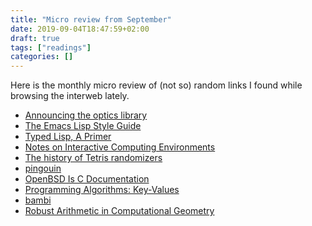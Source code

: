 ```yaml
---
title: "Micro review from September"
date: 2019-09-04T18:47:59+02:00
draft: true
tags: ["readings"]
categories: []
---
```


Here is the monthly micro review of (not so) random links I found while browsing the interweb lately.

<!--more-->

- [Announcing the optics library](https://www.well-typed.com/blog/2019/09/announcing-the-optics-library/)
- [The Emacs Lisp Style Guide](https://github.com/bbatsov/emacs-lisp-style-guide/blob/master/README.md)
- [Typed Lisp, A Primer](https://alhassy.github.io/TypedLisp/)
- [Notes on Interactive Computing Environments](http://blog.fogus.me/2019/04/03/notes-on-interactive-computing-environments/)
- [The history of Tetris randomizers](https://simon.lc/the-history-of-tetris-randomizers)
- [pingouin](https://pingouin-stats.org)
- [OpenBSD Is C Documentation](https://dev.to/apotheon/openbsd-is-c-documentation-3gd1)
- [Programming Algorithms: Key-Values](http://lisp-univ-etc.blogspot.com/2019/08/programming-algorithms-key-values.html?m=1)
- [bambi](https://github.com/bambinos/bambi/blob/master/README.md)
- [Robust Arithmetic in Computational Geometry](https://observablehq.com/@mourner/non-robust-arithmetic-as-art)
